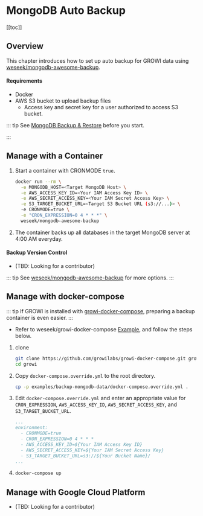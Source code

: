# MongoDB Auto Backup

[[toc]]

## Overview

This chapter introduces how to set up auto backup for GROWI data using [weseek/mongodb-awesome-backup](https://github.com/growilabs/mongodb-awesome-backup).

#### Requirements

* Docker
* AWS S3 bucket to upload backup files
  * Access key and secret key for a user authorized to access S3 bucket.

::: tip
See [MongoDB Backup & Restore](/en/admin-guide/admin-cookbook/mongodb-backup.html) before you start.

:::

## Manage with a Container

1. Start a container with CRONMODE `true`.
    ```bash
    docker run --rm \
      -e MONGODB_HOST=<Target MongoDB Host> \
      -e AWS_ACCESS_KEY_ID=<Your IAM Access Key ID> \
      -e AWS_SECRET_ACCESS_KEY=<Your IAM Secret Access Key> \
      -e S3_TARGET_BUCKET_URL=<Target S3 Bucket URL (s3://...)> \
      -e CRONMODE=true \
      -e "CRON_EXPRESSION=0 4 * * *" \
      weseek/mongodb-awesome-backup
    ```
2. The container backs up all databases in the target MongoDB server at 4:00 AM everyday.

#### Backup Version Control

* (TBD: Looking for a contributor)

::: tip
See [weseek/mongodb-awesome-backup](https://github.com/growilabs/mongodb-awesome-backup) for more options.
:::

## Manage with docker-compose

::: tip
If GROWI is installed with [growi-docker-compose](/en/admin-guide/getting-started/docker-compose.html), preparing a backup container is even easier.
:::

* Refer to weseek/growi-docker-compose [Example](https://github.com/growilabs/growi-docker-compose/tree/master/examples/backup-mongodb-data), and follow the steps below.

1. clone
    ```bash
    git clone https://github.com/growilabs/growi-docker-compose.git growi
    cd growi
    ```
2. Copy `docker-compose.override.yml` to the root directory.
    ```bash
    cp -p examples/backup-mongodb-data/docker-compose.override.yml .
    ```
3. Edit `docker-compose.override.yml` and enter an appropriate value for `CRON_EXPRESSION`, `AWS_ACCESS_KEY_ID`, `AWS_SECRET_ACCESS_KEY`, and `S3_TARGET_BUCKET_URL`.
    ```yaml
    ...
    environment:
      - CRONMODE=true
      - CRON_EXPRESSION=0 4 * * *
      - AWS_ACCESS_KEY_ID=${Your IAM Access Key ID}
      - AWS_SECRET_ACCESS_KEY=${Your IAM Secret Access Key}
      - S3_TARGET_BUCKET_URL=s3://${Your Bucket Name}/
    ...
    ```
4. ```bash
   docker-compose up
   ```

## Manage with Google Cloud Platform

* (TBD: Looking for a contributor)
